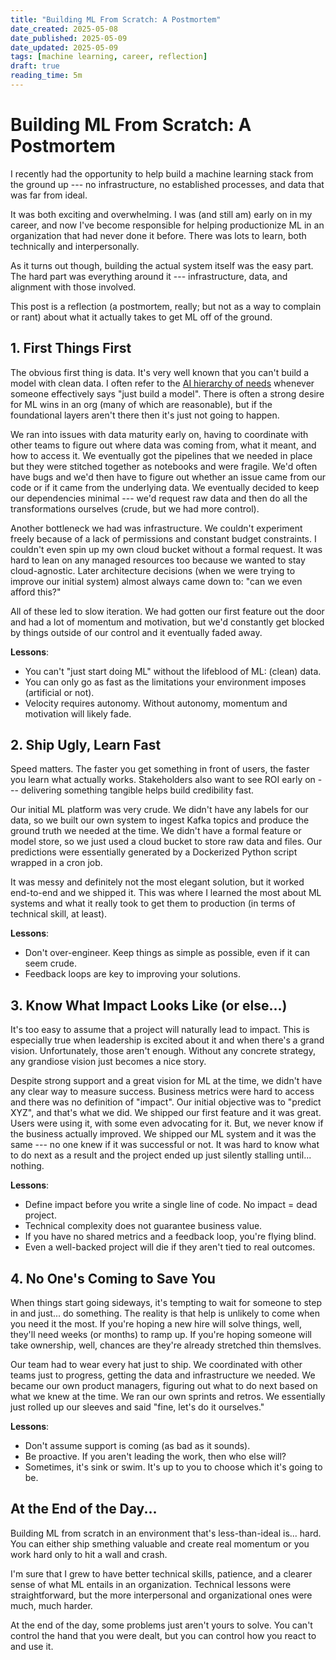```yaml
---
title: "Building ML From Scratch: A Postmortem"
date_created: 2025-05-08
date_published: 2025-05-09
date_updated: 2025-05-09
tags: [machine learning, career, reflection]
draft: true
reading_time: 5m
---
```


# Building ML From Scratch: A Postmortem

I recently had the opportunity to help build a machine learning stack from the ground up --- no infrastructure, no established processes, and data that was far from ideal.

It was both exciting and overwhelming. I was (and still am) early on in my career, and now I've become responsible for helping productionize ML in an organization that had never done it before. There was lots to learn, both technically and interpersonally.

As it turns out though, building the actual system itself was the easy part. The hard part was everything around it --- infrastructure, data, and alignment with those involved.

This post is a reflection (a postmortem, really; but not as a way to complain or rant) about what it actually takes to get ML off of the ground.

## 1. First Things First

The obvious first thing is data. It's very well known that you can't build a model with clean data. I often refer to the [AI hierarchy of needs](https://hackernoon.com/the-ai-hierarchy-of-needs-18f111fcc007) whenever someone effectively says "just build a model". There is often a strong desire for ML wins in an org (many of which are reasonable), but if the foundational layers aren't there then it's just not going to happen.

We ran into issues with data maturity early on, having to coordinate with other teams to figure out where data was coming from, what it meant, and how to access it. We eventually got the pipelines that we needed in place but they were stitched together as notebooks and were fragile. We'd often have bugs and we'd then have to figure out whether an issue came from our code or if it came from the underlying data. We eventually decided to keep our dependencies minimal --- we'd request raw data and then do all the transformations ourselves (crude, but we had more control).

Another bottleneck we had was infrastructure. We couldn't experiment freely because of a lack of permissions and constant budget constraints. I couldn't even spin up my own cloud bucket without a formal request. It was hard to lean on any managed resources too because we wanted to stay cloud-agnostic. Later architecture decisions (when we were trying to improve our initial system) almost always came down to: "can we even afford this?"

All of these led to slow iteration. We had gotten our first feature out the door and had a lot of momentum and motivation, but we'd constantly get blocked by things outside of our control and it eventually faded away.

**Lessons**:
- You can't "just start doing ML" without the lifeblood of ML: (clean) data.
- You can only go as fast as the limitations your environment imposes (artificial or not).
- Velocity requires autonomy. Without autonomy, momentum and motivation will likely fade.


## 2. Ship Ugly, Learn Fast

Speed matters. The faster you get something in front of users, the faster you learn what actually works. Stakeholders also want to see ROI early on --- delivering something tangible helps build credibility fast.

Our initial ML platform was very crude. We didn't have any labels for our data, so we built our own system to ingest Kafka topics and produce the ground truth we needed at the time. We didn't have a formal feature or model store, so we just used a cloud bucket to store raw data and files. Our predictions were essentially generated by a Dockerized Python script wrapped in a cron job.

It was messy and definitely not the most elegant solution, but it worked end-to-end and we shipped it. This was where I learned the most about ML systems and what it really took to get them to production (in terms of technical skill, at least).

**Lessons**:
- Don't over-engineer. Keep things as simple as possible, even if it can seem crude.
- Feedback loops are key to improving your solutions.

## 3. Know What Impact Looks Like (or else...)

It's too easy to assume that a project will naturally lead to impact. This is especially true when leadership is excited about it and when there's a grand vision. Unfortunately, those aren't enough. Without any concrete strategy, any grandiose vision just becomes a nice story.

Despite strong support and a great vision for ML at the time, we didn't have any clear way to measure success. Business metrics were hard to access and there was no definition of "impact". Our initial objective was to "predict XYZ", and that's what we did. We shipped our first feature and it was great. Users were using it, with some even advocating for it. But, we never know if the business actually improved. We shipped our ML system and it was the same --- no one knew if it was successful or not. It was hard to know what to do next as a result and the project ended up just silently stalling until... nothing.

**Lessons**:
- Define impact before you write a single line of code. No impact = dead project.
- Technical complexity does not guarantee business value.
- If you have no shared metrics and a feedback loop, you're flying blind.
- Even a well-backed project will die if they aren't tied to real outcomes.

## 4. No One's Coming to Save You

When things start going sideways, it's tempting to wait for someone to step in and just... do something. The reality is that help is unlikely to come when you need it the most. If you're hoping a new hire will solve things, well, they'll need weeks (or months) to ramp up. If you're hoping someone will take ownership, well, chances are they're already stretched thin themslves.

Our team had to wear every hat just to ship. We coordinated with other teams just to progress, getting the data and infrastructure we needed. We became our own product managers, figuring out what to do next based on what we knew at the time. We ran our own sprints and retros. We essentially just rolled up our sleeves and said "fine, let's do it ourselves."

**Lessons**:
- Don't assume support is coming (as bad as it sounds).
- Be proactive. If you aren't leading the work, then who else will?
- Sometimes, it's sink or swim. It's up to you to choose which it's going to be.

## At the End of the Day...

Building ML from scratch in an environment that's less-than-ideal is... hard. You can either ship smething valuable and create real momentum or you work hard only to hit a wall and crash.

I'm sure that I grew to have better technical skills, patience, and a clearer sense of what ML entails in an organization. Technical lessons were straightforward, but the more interpersonal and organizational ones were much, much harder.

At the end of the day, some problems just aren't yours to solve. You can't control the hand that you were dealt, but you can control how you react to and use it.

